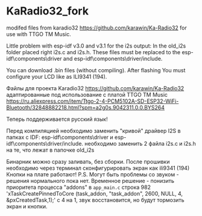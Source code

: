 # KaRadio32_fork
modifed files from karadio32 https://github.com/karawin/Ka-Radio32
for use with TTGO TM Music.

Little problem with esp-idf v3.0 and v3.1 for the i2s output:
In the old_i2s folder placed right i2s.c and i2s.h.
These files must be replaced to the esp-idf\components\driver and esp-idf\components\driver/include.

You can download .bin files (without compiling). 
After flashing You must configure your LCD like as ILI9341 (194).

Файлы для проекта Karadio32 https://github.com/karawin/Ka-Radio32
адаптированные под использование с платой TTGO TM Music
https://ru.aliexpress.com/item/Ttgo-2-4-PCM5102A-SD-ESP32-WiFi-Bluetooth/32848882218.html?spm=a2g0s.9042311.0.0.BYS264

Теперь поддерживается русский язык!

Перед компиляцией необходимо заменить "кривой" драйвер I2S в  папках с IDF: esp-idf\components\driver и esp-idf\components\driver/include.
необходимо заменить 2 файла i2s.c и i2s.h на те, что лежат в папочке old_i2s

Бинарник можно сразу заливать, без сборки. После прошивки необходимо через терминал сконфигурировать экран как ili9341 (194) Кнопки на плате работают!
P.S. Могут быть проблемы со звуком - решения нормального пока нет. Временное решение - понизить приоритета процесса "addons" в `app_main.c` 
строка 982
'xTaskCreatePinnedToCore (task_addon, "task_addon", 2600, NULL, 4, &pxCreatedTask,1);'
с 4 на 1, звук восстановится, но будут тормозить экран и кнопки.
